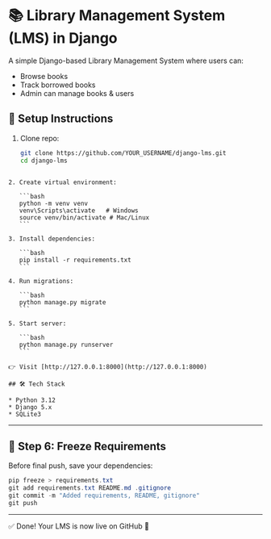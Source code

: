 
# 📚 Library Management System (LMS) in Django

A simple Django-based Library Management System where users can:
- Browse books
- Track borrowed books
- Admin can manage books & users

## 🚀 Setup Instructions

1. Clone repo:
   ```bash
   git clone https://github.com/YOUR_USERNAME/django-lms.git
   cd django-lms
````

2. Create virtual environment:

   ```bash
   python -m venv venv
   venv\Scripts\activate   # Windows
   source venv/bin/activate # Mac/Linux
   ```

3. Install dependencies:

   ```bash
   pip install -r requirements.txt
   ```

4. Run migrations:

   ```bash
   python manage.py migrate
   ```

5. Start server:

   ```bash
   python manage.py runserver
   ```

👉 Visit [http://127.0.0.1:8000](http://127.0.0.1:8000)

## 🛠 Tech Stack

* Python 3.12
* Django 5.x
* SQLite3

````

---

## 🔹 Step 6: Freeze Requirements
Before final push, save your dependencies:

```powershell
pip freeze > requirements.txt
git add requirements.txt README.md .gitignore
git commit -m "Added requirements, README, gitignore"
git push
````

---

✅ Done! Your LMS is now live on GitHub 🎉

